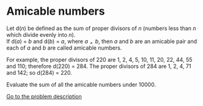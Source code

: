 Amicable numbers
================

<p>Let d(<i>n</i>) be defined as the sum of proper divisors of <i>n</i> (numbers less than <i>n</i> which divide evenly into <i>n</i>).<br />
If d(<i>a</i>) = <i>b</i> and d(<i>b</i>) = <i>a</i>, where <i>a</i> <img src='images/symbol_ne.gif' width='11' height='10' alt='&ne;' border='0' style='vertical-align:middle;' /> <i>b</i>, then <i>a</i> and <i>b</i> are an amicable pair and each of <i>a</i> and <i>b</i> are called amicable numbers.</p>
<p>For example, the proper divisors of 220 are 1, 2, 4, 5, 10, 11, 20, 22, 44, 55 and 110; therefore d(220) = 284. The proper divisors of 284 are 1, 2, 4, 71 and 142; so d(284) = 220.</p>
<p>Evaluate the sum of all the amicable numbers under 10000.</p>


[Go to the problem description](http://projecteuler.net/problem=21)
